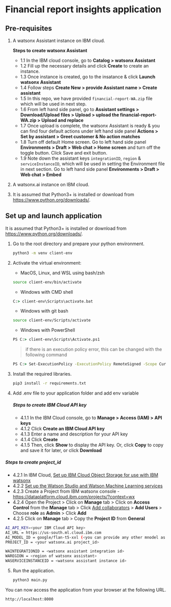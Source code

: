 # Financial report insights application

## Pre-requisites

1. A watsonx Assistant instance on IBM cloud.

   **Steps to create watsonx Assistant**

   - 1.1 In the IBM cloud console, go to **Catalog > watsonx Assistant**
   - 1.2 Fill up the necessary details and click **Create** to create an instance.
   - 1.3 Once instance is created, go to the insatance & click **Launch watsonx Assistant**
   - 1.4 Follow steps **Create New > provide Assistant name > Create assistant**
   - 1.5 In this repo, we have provided `financial-report-WA.zip` file which will be used in next step.
   - 1.6 From left hand side panel, go to **Assistant settings > Download/Upload files > Upload > upload the financial-report-WA.zip > Upload and replace**
   - 1.7 Once upload is complete, the watsonx Assistant is ready & you can find four default actions under left hand side panel **Actions > Set by assistant > Greet customer & No action matches**
   - 1.8 Turn off default Home screen. Go to left hand side panel **Environments > Draft > Web chat > Home screen** and turn off the toggle button. Click Save and exit button.
   - 1.9 Note down the assistant keys `integrationID`, `region` & `serviceInstanceID`, which will be used in setting the Environment file in next section. Go to left hand side panel **Environments > Draft > Web chat > Embed**

2. A watsonx.ai instance on IBM cloud.
3. It is assumed that Python3+ is installed or download from <https://www.python.org/downloads/>.

## Set up and launch application

It is assumed that Python3+ is installed or download from https://www.python.org/downloads/.

1. Go to the root directory and prepare your python environment.

   ```sh
   python3 -m venv client-env
   ```

2. Activate the virtual environment:

   - MacOS, Linux, and WSL using bash/zsh

   ```sh
   source client-env/bin/activate
   ```

   - Windows with CMD shell

   ```cmd
   C:> client-env\Scripts\activate.bat
   ```

   - Windows with git bash

   ```sh
   source client-env/Scripts/activate
   ```

   - Windows with PowerShell

   ```cmd
   PS C:> client-env\Scripts\Activate.ps1
   ```

   > if there is an execution policy error, this can be changed with the following command

   ```cmd
   PS C:> Set-ExecutionPolicy -ExecutionPolicy RemoteSigned -Scope CurrentUser
   ```

3. Install the required libraries.

   ```sh
   pip3 install -r requirements.txt
   ```

4. Add .env file to your application folder and add env variable

   ##### Steps to create IBM Cloud API key

   - 4.1.1 In the IBM Cloud console, go to **Manage > Access (IAM) > API keys**
   - 4.1.2 Click **Create an IBM Cloud API key**
   - 4.1.3 Enter a name and description for your API key
   - 4.1.4 Click **Create**
   - 4.1.5 Then, click **Show** to display the API key. Or, click **Copy** to copy and save it for later, or click **Download**

##### Steps to create project_id

- 4.2.1 In IBM Cloud, [Set up IBM Cloud Object Storage for use with IBM watsonx](https://dataplatform.cloud.ibm.com/docs/content/wsj/console/wdp_admin_cos.html?context=wx&audience=wdp)
- 4.2.2 [Set up the Watson Studio and Watson Machine Learning services](https://dataplatform.cloud.ibm.com/docs/content/wsj/getting-started/set-up-ws.html?context=wx&audience=wdp)
- 4.2.3 Create a Project from IBM watsonx console - https://dataplatform.cloud.ibm.com/projects/?context=wx
- 4.2.4 Open the Project > Click on **Manage** tab > Click on **Access Control** from the **Manage** tab > Click [Add collaborators](https://dataplatform.cloud.ibm.com/docs/content/wsj/getting-started/collaborate.html?context=wx&audience=wdp#add-collaborators) > **Add Users** > Choose **role** as **Admin** > Click **Add**
- 4.2.5 Click on **Manage** tab > Copy the **Project ID** from **General**

```sh
AI_API_KEY=<your IBM Cloud API key>
AI_URL = https://us-south.ml.cloud.ibm.com
AI_MODEL_ID = google/flan-t5-xxl (<you can provide any other mnodel as well>)
PROJECT_ID = <your watsonx.ai project_id>

WAINTEGRATIONID = <watsonx assistant integration id>
WAREGION = <region of watsonx assistant>
WASERVICEINSTANCEID = <watsonx assistant instance id>
```

5. Run the application.

   ```sh
   python3 main.py
   ```

You can now access the application from your browser at the following URL.

```url
http://localhost:8000
```
